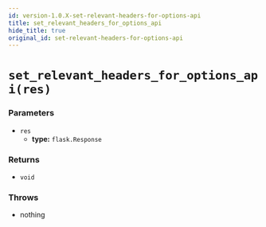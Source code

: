 ```yaml
---
id: version-1.0.X-set-relevant-headers-for-options-api
title: set_relevant_headers_for_options_api
hide_title: true
original_id: set-relevant-headers-for-options-api
---
```


# `set_relevant_headers_for_options_api(res)`

### Parameters
- `res`
    - **type:** `flask.Response`

### Returns
- `void`

### Throws
- nothing